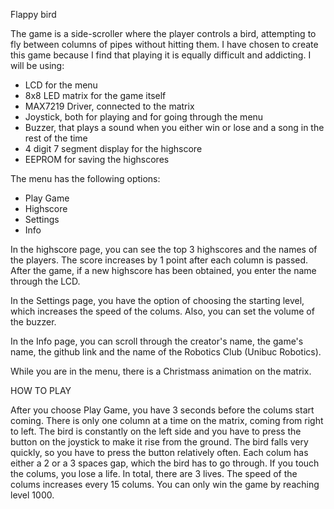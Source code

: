 Flappy bird

The game is a side-scroller where the player controls a bird, attempting to fly between columns of pipes without hitting them. I have chosen to create this game because I find that playing it is equally difficult and addicting. I will be using:
- LCD for the menu
- 8x8 LED matrix for the game itself
- MAX7219 Driver, connected to the matrix
- Joystick, both for playing and for going through the menu
- Buzzer, that plays a sound when you either win or lose and a song in the rest of the time
- 4 digit 7 segment display for the highscore
- EEPROM for saving the highscores

The menu has the following options:
- Play Game
- Highscore
- Settings
- Info

In the highscore page, you can see the top 3 highscores and the names of the players. The score increases by 1 point after each column is passed. After the game, if a new highscore has been obtained, you enter the name through the LCD.

In the Settings page, you have the option of choosing the starting level, which increases the speed of the colums. Also, you can set the volume of the buzzer.

In the Info page, you can scroll through the creator's name, the game's name, the github link and the name of the Robotics Club (Unibuc Robotics).

While you are in the menu, there is a Christmass animation on the matrix.

HOW TO PLAY

After you choose Play Game, you have 3 seconds before the colums start coming. There is only one column at a time on the matrix, coming from right to left. The bird is constantly on the left side and you have to press the button on the joystick to make it rise from the ground. The bird falls very quickly, so you have to press the button relatively often. Each colum has either a 2 or a 3 spaces gap, which the bird has to go through. If you touch the colums, you lose a life. In total, there are 3 lives. The speed of the colums increases every 15 colums. You can only win the game by reaching level 1000.
